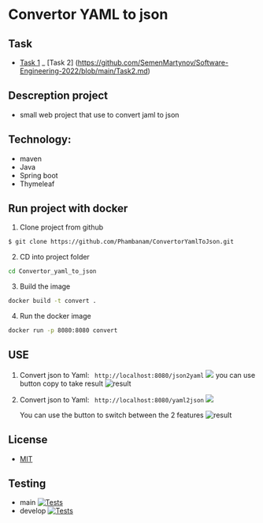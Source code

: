 # Convertor YAML to json

## Task
 
- [Task 1](https://github.com/SemenMartynov/Software-Engineering-2022/blob/main/Task1.md)
_ [Task 2] (https://github.com/SemenMartynov/Software-Engineering-2022/blob/main/Task2.md)
## Descreption project

- small web project that use to convert jaml to json 

## Technology:
- maven
- Java
- Spring boot
- Thymeleaf
## Run project with docker
1. Clone project from github 
```bash
$ git clone https://github.com/Phambanam/ConvertorYamlToJson.git
```
2. CD into project folder
```bash
cd Convertor_yaml_to_json
```
3. Build the image
```bash
docker build -t convert .
```
4. Run the docker image 
```bash
docker run -p 8080:8080 convert
```
## USE 
1. Convert json to Yaml: 
``` http://localhost:8080/json2yaml```
![](/src/main/resources/static/image/1.png)
you can use button copy to take result 
![result](/src/main/resources/static/image/2.png)

2. Convert json to Yaml:
   ``` http://localhost:8080/yaml2json```
   ![](/src/main/resources/static/image/3.png)

   
   You can use the button to switch between the 2 features
   ![result](/src/main/resources/static/image/4.png)
## License
- [MIT](/LICENSE)
## Testing 
- main [![Tests](https://github.com/Phambanam/ConvertorYamlToJson/actions/workflows/maven.yml/badge.svg?branch=main)](https://github.com/Phambanam/ConvertorYamlToJson/actions/workflows/maven.yml)
- develop [![Tests](https://github.com/Phambanam/ConvertorYamlToJson/actions/workflows/maven.yml/badge.svg?branch=develop)](https://github.com/Phambanam/ConvertorYamlToJson/actions/workflows/maven.yml)